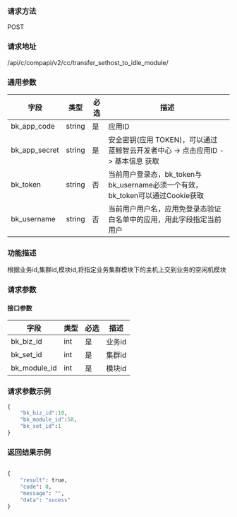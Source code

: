 
### 请求方法

POST


### 请求地址

/api/c/compapi/v2/cc/transfer_sethost_to_idle_module/


### 通用参数

| 字段 | 类型 | 必选 |  描述 |
|-----------|------------|--------|------------|
| bk_app_code  |  string    | 是 | 应用ID     |
| bk_app_secret|  string    | 是 | 安全密钥(应用 TOKEN)，可以通过 蓝鲸智云开发者中心 -> 点击应用ID -> 基本信息 获取 |
| bk_token     |  string    | 否 | 当前用户登录态，bk_token与bk_username必须一个有效，bk_token可以通过Cookie获取 |
| bk_username  |  string    | 否 | 当前用户用户名，应用免登录态验证白名单中的应用，用此字段指定当前用户 |


### 功能描述

根据业务id,集群id,模块id,将指定业务集群模块下的主机上交到业务的空闲机模块

### 请求参数



#### 接口参数

| 字段          |  类型      | 必选     |  描述    |
|---------------|------------|----------|----------|
| bk_biz_id     | int        | 是       | 业务id   |
| bk_set_id     | int        | 是       | 集群id   |
| bk_module_id  | int        | 是       | 模块id   |


### 请求参数示例

```python
{
    "bk_biz_id":10,
    "bk_module_id":58,
    "bk_set_id":1
}
```

### 返回结果示例

```python

{
    "result": true,
    "code": 0,
    "message": "",
    "data": "sucess"
}
```